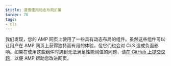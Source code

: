 ```yaml
---
$title: 谨慎使用动态布局扩展
$order: 70
tags:
- cls
---
```


我们发现，您的 AMP 网页上使用了一些具有动态布局的组件。虽然这些组件可以让用户在 AMP 网页上获得独特而有用的体验，但它们也会对 CLS 造成负面影响。如果在使用这些组件时遇到无法满足性能阈值的问题，请[在 GitHub 上提交议题](https://github.com/ampproject/amphtml/issues/new?assignees=&labels=Type%3A+Page+experience&template=page-experience.md&title=Page+experience+issue)，以便 AMP 帮助您改进网页。

